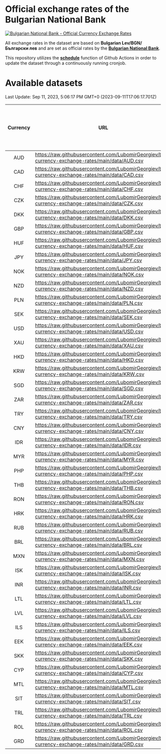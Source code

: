 # Official exchange rates of the Bulgarian National Bank

[![Bulgarian National Bank - Official Currency Exchange Rates](https://github.com/LubomirGeorgiev/bnb-currency-exchange-rates/actions/workflows/update-rates.yml/badge.svg?branch=main)](https://github.com/LubomirGeorgiev/bnb-currency-exchange-rates/actions/workflows/update-rates.yml)

All exchange rates in the dataset are based on **Bulgarian Lev/BGN/Български лев** and are set as official rates by the [**Bulgarian National Bank**](https://www.bnb.bg/Statistics/StExternalSector/StExchangeRates/StERForeignCurrencies/index.htm?toLang=_EN).

This repository utilizes the [**schedule**](https://docs.github.com/en/actions/reference/events-that-trigger-workflows) function of Github Actions in order to update the dataset through a continuously running cronjob.

# Available datasets

<!-- START LINKS (DO NOT EVER FU*ING DELETE THIS COMMENT FOR THE LOVE OF YOUR LIFE!!! IF YOU ARE CURIOS HOW IT WORKS, YOU CAN HAVE A LOOK AT ./src/updateReadme.ts) -->

Last Update: Sep 11, 2023, 5:06:17 PM GMT+0 (2023-09-11T17:06:17.701Z)

| Currency | URL                                                                                             | Number of records | Number of missing days that were filled in |
| :------: | ----------------------------------------------------------------------------------------------- | :---------------: | :----------------------------------------: |
|   AUD    | https://raw.githubusercontent.com/LubomirGeorgiev/bnb-currency-exchange-rates/main/data/AUD.csv |       8611        |                    2659                    |
|   CAD    | https://raw.githubusercontent.com/LubomirGeorgiev/bnb-currency-exchange-rates/main/data/CAD.csv |       8611        |                    2659                    |
|   CHF    | https://raw.githubusercontent.com/LubomirGeorgiev/bnb-currency-exchange-rates/main/data/CHF.csv |       8611        |                    2659                    |
|   CZK    | https://raw.githubusercontent.com/LubomirGeorgiev/bnb-currency-exchange-rates/main/data/CZK.csv |       8611        |                    2659                    |
|   DKK    | https://raw.githubusercontent.com/LubomirGeorgiev/bnb-currency-exchange-rates/main/data/DKK.csv |       8611        |                    2659                    |
|   GBP    | https://raw.githubusercontent.com/LubomirGeorgiev/bnb-currency-exchange-rates/main/data/GBP.csv |       8611        |                    2659                    |
|   HUF    | https://raw.githubusercontent.com/LubomirGeorgiev/bnb-currency-exchange-rates/main/data/HUF.csv |       8611        |                    2659                    |
|   JPY    | https://raw.githubusercontent.com/LubomirGeorgiev/bnb-currency-exchange-rates/main/data/JPY.csv |       8611        |                    2659                    |
|   NOK    | https://raw.githubusercontent.com/LubomirGeorgiev/bnb-currency-exchange-rates/main/data/NOK.csv |       8611        |                    2659                    |
|   NZD    | https://raw.githubusercontent.com/LubomirGeorgiev/bnb-currency-exchange-rates/main/data/NZD.csv |       8611        |                    2659                    |
|   PLN    | https://raw.githubusercontent.com/LubomirGeorgiev/bnb-currency-exchange-rates/main/data/PLN.csv |       8611        |                    2659                    |
|   SEK    | https://raw.githubusercontent.com/LubomirGeorgiev/bnb-currency-exchange-rates/main/data/SEK.csv |       8611        |                    2659                    |
|   USD    | https://raw.githubusercontent.com/LubomirGeorgiev/bnb-currency-exchange-rates/main/data/USD.csv |       8611        |                    2659                    |
|   XAU    | https://raw.githubusercontent.com/LubomirGeorgiev/bnb-currency-exchange-rates/main/data/XAU.csv |       8611        |                    2661                    |
|   HKD    | https://raw.githubusercontent.com/LubomirGeorgiev/bnb-currency-exchange-rates/main/data/HKD.csv |       8313        |                    2572                    |
|   KRW    | https://raw.githubusercontent.com/LubomirGeorgiev/bnb-currency-exchange-rates/main/data/KRW.csv |       8313        |                    2572                    |
|   SGD    | https://raw.githubusercontent.com/LubomirGeorgiev/bnb-currency-exchange-rates/main/data/SGD.csv |       8313        |                    2572                    |
|   ZAR    | https://raw.githubusercontent.com/LubomirGeorgiev/bnb-currency-exchange-rates/main/data/ZAR.csv |       8313        |                    2572                    |
|   TRY    | https://raw.githubusercontent.com/LubomirGeorgiev/bnb-currency-exchange-rates/main/data/TRY.csv |       6801        |                    2108                    |
|   CNY    | https://raw.githubusercontent.com/LubomirGeorgiev/bnb-currency-exchange-rates/main/data/CNY.csv |       6683        |                    2074                    |
|   IDR    | https://raw.githubusercontent.com/LubomirGeorgiev/bnb-currency-exchange-rates/main/data/IDR.csv |       6683        |                    2074                    |
|   MYR    | https://raw.githubusercontent.com/LubomirGeorgiev/bnb-currency-exchange-rates/main/data/MYR.csv |       6683        |                    2074                    |
|   PHP    | https://raw.githubusercontent.com/LubomirGeorgiev/bnb-currency-exchange-rates/main/data/PHP.csv |       6683        |                    2074                    |
|   THB    | https://raw.githubusercontent.com/LubomirGeorgiev/bnb-currency-exchange-rates/main/data/THB.csv |       6683        |                    2074                    |
|   RON    | https://raw.githubusercontent.com/LubomirGeorgiev/bnb-currency-exchange-rates/main/data/RON.csv |       6624        |                    2056                    |
|   HRK    | https://raw.githubusercontent.com/LubomirGeorgiev/bnb-currency-exchange-rates/main/data/HRK.csv |       6430        |                    1994                    |
|   RUB    | https://raw.githubusercontent.com/LubomirGeorgiev/bnb-currency-exchange-rates/main/data/RUB.csv |       6126        |                    1897                    |
|   BRL    | https://raw.githubusercontent.com/LubomirGeorgiev/bnb-currency-exchange-rates/main/data/BRL.csv |       5712        |                    1776                    |
|   MXN    | https://raw.githubusercontent.com/LubomirGeorgiev/bnb-currency-exchange-rates/main/data/MXN.csv |       5712        |                    1776                    |
|   ISK    | https://raw.githubusercontent.com/LubomirGeorgiev/bnb-currency-exchange-rates/main/data/ISK.csv |       5611        |                    1737                    |
|   INR    | https://raw.githubusercontent.com/LubomirGeorgiev/bnb-currency-exchange-rates/main/data/INR.csv |       5343        |                    1660                    |
|   LTL    | https://raw.githubusercontent.com/LubomirGeorgiev/bnb-currency-exchange-rates/main/data/LTL.csv |       5146        |                    1575                    |
|   LVL    | https://raw.githubusercontent.com/LubomirGeorgiev/bnb-currency-exchange-rates/main/data/LVL.csv |       4783        |                    1463                    |
|   ILS    | https://raw.githubusercontent.com/LubomirGeorgiev/bnb-currency-exchange-rates/main/data/ILS.csv |       4619        |                    1441                    |
|   EEK    | https://raw.githubusercontent.com/LubomirGeorgiev/bnb-currency-exchange-rates/main/data/EEK.csv |       3989        |                    1215                    |
|   SKK    | https://raw.githubusercontent.com/LubomirGeorgiev/bnb-currency-exchange-rates/main/data/SKK.csv |       2965        |                    907                     |
|   CYP    | https://raw.githubusercontent.com/LubomirGeorgiev/bnb-currency-exchange-rates/main/data/CYP.csv |       2895        |                    879                     |
|   MTL    | https://raw.githubusercontent.com/LubomirGeorgiev/bnb-currency-exchange-rates/main/data/MTL.csv |       2597        |                    792                     |
|   SIT    | https://raw.githubusercontent.com/LubomirGeorgiev/bnb-currency-exchange-rates/main/data/SIT.csv |       2534        |                    770                     |
|   TRL    | https://raw.githubusercontent.com/LubomirGeorgiev/bnb-currency-exchange-rates/main/data/TRL.csv |       1808        |                    549                     |
|   ROL    | https://raw.githubusercontent.com/LubomirGeorgiev/bnb-currency-exchange-rates/main/data/ROL.csv |       1689        |                    516                     |
|   GRD    | https://raw.githubusercontent.com/LubomirGeorgiev/bnb-currency-exchange-rates/main/data/GRD.csv |        357        |                    105                     |

<!-- END LINKS (DO NOT EVER FU*ING DELETE THIS COMMENT FOR THE LOVE OF YOUR LIFE!!! IF YOU ARE CURIOS HOW IT WORKS, YOU CAN HAVE A LOOK AT ./src/updateReadme.ts) -->
